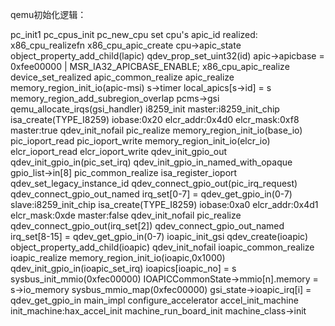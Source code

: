 
qemu初始化逻辑：

pc_init1
    pc_cpus_init
        pc_new_cpu
            set cpu's apic_id
            realized: x86_cpu_realizefn
                x86_cpu_apic_create
                    cpu->apic_state
                    object_property_add_child(lapic)
                    qdev_prop_set_uint32(id)
                    apic->apicbase = 0xfee00000 | MSR_IA32_APICBASE_ENABLE;
                x86_cpu_apic_realize
                    device_set_realized
                        apic_common_realize
                            apic_realize
                                memory_region_init_io(apic-msi)
                                s->timer
                                local_apics[s->id] = s
                memory_region_add_subregion_overlap
    pcms->gsi
        qemu_allocate_irqs(gsi_handler)
    i8259_init
        master:i8259_init_chip
            isa_create(TYPE_I8259)
            iobase:0x20
            elcr_addr:0x4d0
            elcr_mask:0xf8
            master:true
            qdev_init_nofail
                pic_realize
                    memory_region_init_io(base_io)
                        pic_ioport_read
                        pic_ioport_write
                    memory_region_init_io(elcr_io)
                        elcr_ioport_read
                        elcr_ioport_write
                    qdev_init_gpio_out
                    qdev_init_gpio_in(pic_set_irq)
                        qdev_init_gpio_in_named_with_opaque
                            gpio_list->in[8]
                    pic_common_realize
                        isa_register_ioport
                        qdev_set_legacy_instance_id
        qdev_connect_gpio_out(pic_irq_request)
            qdev_connect_gpio_out_named
        irq_set[0-7] = qdev_get_gpio_in(0-7)
        slave:i8259_init_chip
            isa_create(TYPE_I8259)
            iobase:0xa0
            elcr_addr:0x4d1
            elcr_mask:0xde
            master:false
            qdev_init_nofail
                pic_realize
        qdev_connect_gpio_out(irq_set[2])
            qdev_connect_gpio_out_named
        irq_set[8-15] = qdev_get_gpio_in(0-7)
    ioapic_init_gsi
        qdev_create(ioapic)
        object_property_add_child(ioapic)
        qdev_init_nofail
            ioapic_common_realize
                ioapic_realize
                    memory_region_init_io(ioapic,0x1000)
                    qdev_init_gpio_in(ioapic_set_irq)
                    ioapics[ioapic_no] = s
                sysbus_init_mmio(0xfec00000)
                    IOAPICCommonState->mmio[n].memory = s->io_memory
        sysbus_mmio_map(0xfec00000)
        gsi_state->ioapic_irq[i] = qdev_get_gpio_in
main_impl
    configure_accelerator
        accel_init_machine
            init_machine:hax_accel_init
    machine_run_board_init
        machine_class->init